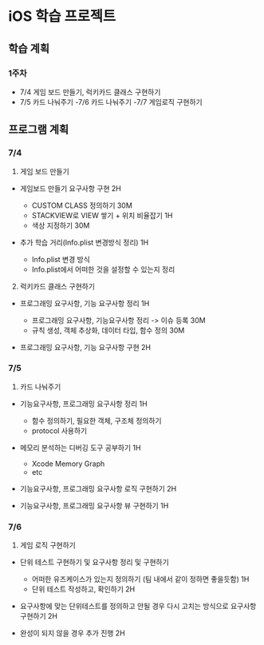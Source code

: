 # iOS 학습 프로젝트

## 학습 계획 
### 1주차
-  7/4
게임 보드 만들기, 럭키카드 클래스 구현하기
- 7/5
카드 나눠주기
-7/6
카드 나눠주기
-7/7
게임로직 구현하기


## 프로그램 계획
### 7/4
1. 게임 보드 만들기

- 게임보드 만들기 요구사항 구현 2H
  - CUSTOM CLASS 정의하기 30M
  - STACKVIEW로 VIEW 쌓기 + 위치 비율잡기 1H
  - 색상 지정하기 30M

- 추가 학습 거리(Info.plist 변경방식 정리) 1H
  - Info.plist 변경 방식
  - Info.plist에서 어떠한 것을 설정할 수 있는지 정리

2. 럭키카드 클래스 구현하기

- 프로그래밍 요구사항, 기능 요구사항 정리 1H
  - 프로그래밍 요구사항, 기능요구사항 정리 -> 이슈 등록 30M
  - 규칙 생성, 객체 추상화, 데이터 타입, 함수 정의 30M

- 프로그래밍 요구사항, 기능 요구사항 구현 2H

### 7/5
1. 카드 나눠주기

- 기능요구사항, 프로그래밍 요구사항 정리 1H
  - 함수 정의하기, 필요한 객체, 구조체 정의하기
  - protocol 사용하기

- 메모리 분석하는 디버깅 도구 공부하기 1H
  - Xcode Memory Graph
  - etc 

- 기능요구사항, 프로그래밍 요구사항 로직 구현하기 2H
- 기능요구사항, 프로그래밍 요구사항 뷰 구현하기 1H


### 7/6
1. 게임 로직 구현하기

- 단위 테스트 구현하기 및 요구사항 정리 및 구현하기
  - 어떠한 유즈케이스가 있는지 정의하기 (팀 내에서 같이 정하면 좋을듯함) 1H
  - 단위 테스트 작성하고, 확인하기 2H
  
- 요구사항에 맞는 단위테스트를 정의하고 안될 경우 다시 고치는 방식으로 요구사항 구현하기 2H
- 완성이 되지 않을 경우 추가 진행 2H

